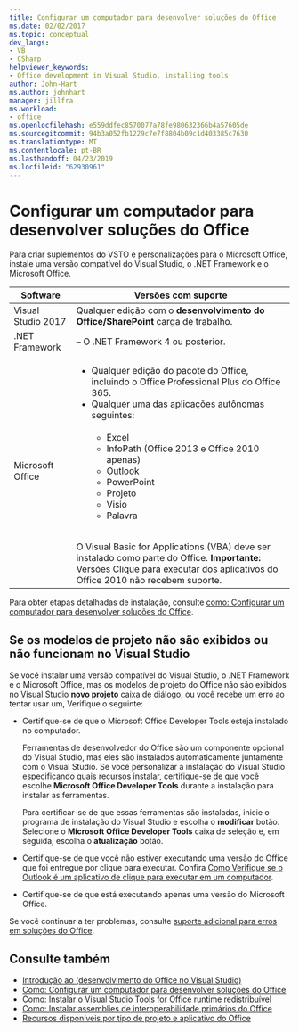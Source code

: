 ```yaml
---
title: Configurar um computador para desenvolver soluções do Office
ms.date: 02/02/2017
ms.topic: conceptual
dev_langs:
- VB
- CSharp
helpviewer_keywords:
- Office development in Visual Studio, installing tools
author: John-Hart
ms.author: johnhart
manager: jillfra
ms.workload:
- office
ms.openlocfilehash: e559ddfec8570077a78fe980632366b4a57605de
ms.sourcegitcommit: 94b3a052fb1229c7e7f8804b09c1d403385c7630
ms.translationtype: MT
ms.contentlocale: pt-BR
ms.lasthandoff: 04/23/2019
ms.locfileid: "62930961"
---
```

# <a name="configure-a-computer-to-develop-office-solutions"></a>Configurar um computador para desenvolver soluções do Office

Para criar suplementos do VSTO e personalizações para o Microsoft Office, instale uma versão compatível do Visual Studio, o .NET Framework e o Microsoft Office.

|Software|Versões com suporte|
|--------------|------------------------|
|Visual Studio 2017| Qualquer edição com o **desenvolvimento do Office/SharePoint** carga de trabalho.|
|.NET Framework|– O .NET Framework 4 ou posterior.|
|Microsoft Office|<ul><li>Qualquer edição do pacote do Office, incluindo o Office Professional Plus do Office 365.</li><li>Qualquer uma das aplicações autônomas seguintes:<br /><br /> <ul><li>Excel</li><li>InfoPath (Office 2013 e Office 2010 apenas)</li><li>Outlook</li><li>PowerPoint</li><li>Projeto</li><li>Visio</li><li>Palavra</li></ul></li></ul><br /> O Visual Basic for Applications (VBA) deve ser instalado como parte do Office. **Importante:** Versões Clique para executar dos aplicativos do Office 2010 não recebem suporte.|

Para obter etapas detalhadas de instalação, consulte [como: Configurar um computador para desenvolver soluções do Office](../vsto/how-to-configure-a-computer-to-develop-office-solutions.md).

## <a name="if-project-templates-dont-appear-or-they-dont-work-in-visual-studio"></a>Se os modelos de projeto não são exibidos ou não funcionam no Visual Studio

Se você instalar uma versão compatível do Visual Studio, o .NET Framework e o Microsoft Office, mas os modelos de projeto do Office não são exibidos no Visual Studio **novo projeto** caixa de diálogo, ou você recebe um erro ao tentar usar um, Verifique o seguinte:

- Certifique-se de que o Microsoft Office Developer Tools esteja instalado no computador.

     Ferramentas de desenvolvedor do Office são um componente opcional do Visual Studio, mas eles são instalados automaticamente juntamente com o Visual Studio. Se você personalizar a instalação do Visual Studio especificando quais recursos instalar, certifique-se de que você escolhe **Microsoft Office Developer Tools** durante a instalação para instalar as ferramentas.

     Para certificar-se de que essas ferramentas são instaladas, inicie o programa de instalação do Visual Studio e escolha o **modificar** botão. Selecione o **Microsoft Office Developer Tools** caixa de seleção e, em seguida, escolha o **atualização** botão.

- Certifique-se de que você não estiver executando uma versão do Office que foi entregue por clique para executar. Confira [Como Verifique se o Outlook é um aplicativo de clique para executar em um computador](/previous-versions/office/developer/office-2010/ff864733(v=office.14)).

- Certifique-se de que está executando apenas uma versão do Microsoft Office.

Se você continuar a ter problemas, consulte [suporte adicional para erros em soluções do Office](../vsto/additional-support-for-errors-in-office-solutions.md).

## <a name="see-also"></a>Consulte também
- [Introdução ao &#40;desenvolvimento do Office no Visual Studio&#41;](../vsto/getting-started-office-development-in-visual-studio.md)
- [Como: Configurar um computador para desenvolver soluções do Office](../vsto/how-to-configure-a-computer-to-develop-office-solutions.md)
- [Como: Instalar o Visual Studio Tools for Office runtime redistribuível](../vsto/how-to-install-the-visual-studio-tools-for-office-runtime-redistributable.md)
- [Como: Instalar assemblies de interoperabilidade primários do Office](../vsto/how-to-install-office-primary-interop-assemblies.md)
- [Recursos disponíveis por tipo de projeto e aplicativo do Office](../vsto/features-available-by-office-application-and-project-type.md)